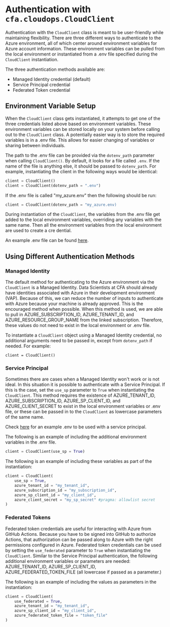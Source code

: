 # Authentication with `cfa.cloudops.CloudClient`

Authentication with the `CloudClient` class is meant to be user-friendly while maintaining flexibility. There are three different ways to authenticate to the Azure environment, all of which center around environment variables for Azure account information. These environment variables can be pulled from the local environment or instantiated from a .env file specified during the `CloudClient` instantiation.

The three authentication methods available are:
- Managed Identity credential (default)
- Service Principal credential
- Federated Token credential

## Environment Variable Setup

When the `CloudClient` class gets instantiated, it attempts to get one of the three credentials listed above based on environment variables. These environment variables can be stored locally on your system before calling out to the `CloudClient` class. A potentially easier way is to store the required variables is in a .env file. This allows for easier changing of variables or sharing between individuals.

The path to the .env file can be provided via the `dotenv_path` parameter when calling `CloudClient()`. By default, it looks for a file called `.env`. If the name of the file is anything else, it should be passed to `dotenv_path`. For example, instantiating the client in the following ways would be identical:
```python
client = CloudClient()
client = CloudClient(dotenv_path = ".env")
```

If the .env file is called "my_azure.env" then the following should be run:
```python
client = CloudClient(dotenv_path = "my_azure.env)
```

During instantiation of the `CloudClient`, the variables from the .env file get added to the local environment variables, overriding any variables with the same name. Then all the environment variables from the local environment are used to create a cre
dential.

An example .env file can be found [here](/docs/files/sample.env).

## Using Different Authentication Methods

### Managed Identity

The default method for authenticating to the Azure environment via the `CloudClient` is a Managed Identity. Data Scientists at CFA should already have identities associated with Azure in their development environment (VAP). Because of this, we can reduce the number of inputs to authenticate with Azure because your machine is already approved. This is the encouraged method when possible. When this method is used, we are able to pull in AZURE_SUBSCRIPTION_ID, AZURE_TENANT_ID, and AZURE_RESOURCE_GROUP_NAME from the linked subscription. Therefore, these values do not need to exist in the local environment or .env file.

To instantiate a `CloudClient` object using a Managed Identity credential, no additional arguments need to be passed in, except from `dotenv_path` if needed. For example:
```python3
client = CloudClient()
```

### Service Principal

Sometimes there are cases when a Managed Identity won't work or is not ideal. In this situation it is possible to authenticate with a Service Principal. If this is the case, set the `use_sp` parameter to `True` when instantiating the `CloudClient`. This method requires the existence of AZURE_TENANT_ID, AZURE_SUBSCRIPTION_ID, AZURE_SP_CLIENT_ID, and AZURE_CLIENT_SECRET to exist in the local environment variables or .env file, or these can be passed in to the `CloudClient` as lowercase parameters of the same name.

Check [here](/docs/files/sp_sample.env) for an example .env to be used with a service principal.

The following is an example of including the additional environment variables in the .env file.
```python
client = CloudClient(use_sp = True)
```

The following is an example of including these variables as part of the instantiation:
```python
client = CloudClient(
    use_sp = True,
    azure_tenant_id = "my_tenant_id",
    azure_subscription_id = "my_subscription_id",
    azure_sp_client_id = "my_client_id",
    azure_client_secret = "my_sp_secret" #pragma: allowlist secret
)
```

### Federated Tokens

Federated token credentials are useful for interacting with Azure from GitHub Actions. Because you have to be signed into GitHub to authorize Actions, that authorization can be passed along to Azure with the right permissions configured in Azure. Federated token credentials can be used by setting the `use_federated` parameter to `True` when instantiating the `CloudClient`. Similar to the Service Principal authentication, the following additional environment variables or parameters are needed: AZURE_TENANT_ID, AZURE_SP_CLIENT_ID, AZURE_FEDERATED_TOKEN_FILE (all lowercase if passed as a parameter.)

The following is an example of including the values as parameters in the instantiation:
```python
client = CloudClient(
    use_federated = True,
    azure_tenant_id = "my_tenant_id",
    azure_sp_client_id = "my_client_id",
    azure_federated_token_file = "token_file"
)
```
